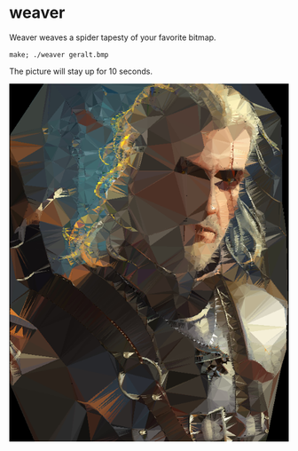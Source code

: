 # weaver

Weaver weaves a spider tapesty of your favorite bitmap.

    make; ./weaver geralt.bmp

The picture will stay up for 10 seconds.

![screenshot](scrots/2018-01-27-135938_600x768_scrot.png)
